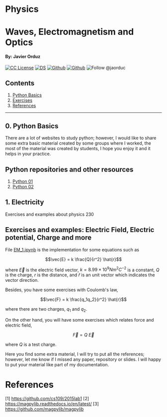 # Physics 
# Waves, Electromagnetism and Optics
#### By: Javier Orduz
[license-badge]: https://img.shields.io/badge/License-CC-orange
[license]: https://creativecommons.org/licenses/by-nc-sa/3.0/deed.en

[![CC License][license-badge]][license
]  [![DS](https://img.shields.io/badge/downloads-DS-green)](https://github.com/Earlham-College/DS_Fall_2022)  [![Github](https://img.shields.io/badge/jaorduz-repos-blue)](https://github.com/jaorduz/) [![Github](https://img.shields.io/badge/jaorduc-repos-green)](https://github.com/jaorduc/)
 ![Follow @jaorduc](https://img.shields.io/twitter/follow/jaorduc?label=follow&logo=twitter&logoColor=lkj&style=plastic)



## Contents
1. [Python Basics](#pythoBas01)
1. [Exercises](#electric01)
1. [References](#references)

----------------




## 0. Python Basics <a name = pythoBas01></a>

There are a lot of websites to study python; however, I would like to share some extra basic material created by some groups where I worked, the most of the material was created by students, I hope you enjoy it and it helps in your practice.

## Python repositories and other resources

1. [Python 01](https://www.learnpython.org/)
1. [Python 02](https://github.com/UNAM-FESAc)


## 1. Electricity <a name = electric01></a>
Exercises and examples about physics 230

## Exercises and examples: Electric Field, Electric potential, Charge and more

File [EM_1.ipynb](https://github.com/jaorduc/PhysicsWEMO/blob/main/EM_1.ipynb) is the implementation for some 
equations such as
```math
\vec{E} = k \frac{Q}{r^2} \hat{r}
```
where $\vec{E}$ is the electric field vector, $k=8.99\times 10^9 N m^2 C^{-2}$ is a constant, $Q$ is the charge, $r$ is the distance, 
and $\hat{r}$ is an unit vector which indicates the vector direction.

Besides, you have some exercises with Coulomb's law,
```math
\vec{F} = k \frac{q_1q_2}{r^2} \hat{r}
```
where there are two charges, $q_1$ and $q_2.$

On the other hand, you will have some exercises which relates force and electric field,
```math
\vec{F} = Q~\vec{E}
```
where $Q$ is a test charge.




Here you find some extra material, I will try to put all the references; however, let me know if I missed any paper, repository or slides.
I will happy to put your material like part of my documentation.




# References <a name="references"></a>


[1] https://github.com/cs109/2015lab1
[2] https://magpylib.readthedocs.io/en/latest/
[3] https://github.com/magpylib/magpylib

